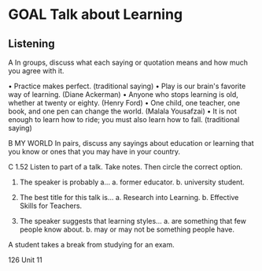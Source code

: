 # GOAL Talk about Learning

## Listening

A In groups, discuss what each saying or quotation means and how much you agree with it.

• Practice makes perfect. (traditional saying)
• Play is our brain's favorite way of learning. (Diane Ackerman)
• Anyone who stops learning is old, whether at twenty or eighty. (Henry Ford)
• One child, one teacher, one book, and one pen can change the world. (Malala Yousafzai)
• It is not enough to learn how to ride; you must also learn how to fall. (traditional saying)

B MY WORLD In pairs, discuss any sayings about education or learning that you know or ones that you may have in your country.

C 1.52 Listen to part of a talk. Take notes. Then circle the correct option.

1. The speaker is probably a...
   a. former educator.                b. university student.

2. The best title for this talk is...
   a. Research into Learning.       b. Effective Skills for Teachers.

3. The speaker suggests that learning styles...
   a. are something that few people know about.
   b. may or may not be something people have.

A student takes a break from studying for an exam.

126 Unit 11